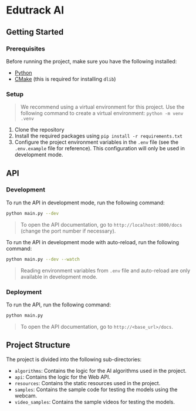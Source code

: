 # Edutrack AI

## Getting Started

### Prerequisites

Before running the project, make sure you have the following installed:
- [Python](https://www.python.org/downloads/)
- [CMake](https://cmake.org/download/) (this is required for installing `dlib`)

### Setup

> We recommend using a virtual environment for this project. Use the following command to create a virtual environment: `python -m venv .venv`

1. Clone the repository
2. Install the required packages using `pip install -r requirements.txt`
3. Configure the project environment variables in the `.env` file (see the `.env.example` file for reference). This configuration will only be used in development mode.

## API

### Development

To run the API in development mode, run the following command:

```bash
python main.py --dev
```

> To open the API documentation, go to `http://localhost:8000/docs` (change the port number if necessary).

To run the API in development mode with auto-reload, run the following command:

```bash
python main.py --dev --watch
```

> Reading environment variables from `.env` file and auto-reload are only available in development mode.

### Deployment

To run the API, run the following command:

```bash
python main.py
```

> To open the API documentation, go to `http://<base_url>/docs`.

## Project Structure

The project is divided into the following sub-directories:
- `algorithms`: Contains the logic for the AI algorithms used in the project.
- `api`: Contains the logic for the Web API.
- `resources`: Contains the static resources used in the project.
- `samples`: Contains the sample code for testing the models using the webcam.
- `video_samples`: Contains the sample videos for testing the models.
